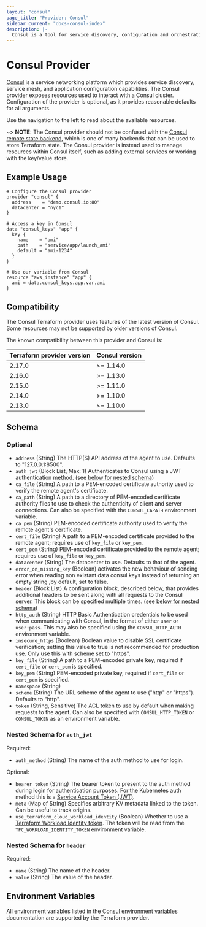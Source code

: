 ```yaml
---
layout: "consul"
page_title: "Provider: Consul"
sidebar_current: "docs-consul-index"
description: |-
  Consul is a tool for service discovery, configuration and orchestration. The Consul provider exposes resources used to interact with a Consul cluster. Configuration of the provider is optional, as it provides defaults for all arguments.
---
```


# Consul Provider

[Consul](https://www.consul.io) is a service networking platform which provides
service discovery, service mesh, and application configuration capabilities.
The Consul provider exposes resources used to interact with a
Consul cluster. Configuration of the provider is optional, as it provides
reasonable defaults for all arguments.

Use the navigation to the left to read about the available resources.

~> **NOTE:** The Consul provider should not be confused with the [Consul remote
state backend][consul-remote-state-backend], which is one of many backends that
can be used to store Terraform state. The Consul provider is instead used to
manage resources within Consul itself, such as adding external services or
working with the key/value store.

[consul-remote-state-backend]: /docs/backends/types/consul.html

## Example Usage

```hcl
# Configure the Consul provider
provider "consul" {
  address    = "demo.consul.io:80"
  datacenter = "nyc1"
}

# Access a key in Consul
data "consul_keys" "app" {
  key {
    name    = "ami"
    path    = "service/app/launch_ami"
    default = "ami-1234"
  }
}

# Use our variable from Consul
resource "aws_instance" "app" {
  ami = data.consul_keys.app.var.ami
}
```

## Compatibility

The Consul Terraform provider uses features of the latest version of Consul.
Some resources may not be supported by older versions of Consul.

The known compatibility between this provider and Consul is:

| Terraform provider version | Consul version |
| -------------------------- | -------------- |
| 2.17.0                     | >= 1.14.0      |
| 2.16.0                     | >= 1.13.0      |
| 2.15.0                     | >= 1.11.0      |
| 2.14.0                     | >= 1.10.0      |
| 2.13.0                     | >= 1.10.0      |


<!-- schema generated by tfplugindocs -->
## Schema

### Optional

- `address` (String) The HTTP(S) API address of the agent to use. Defaults to "127.0.0.1:8500".
- `auth_jwt` (Block List, Max: 1) Authenticates to Consul using a JWT authentication method. (see [below for nested schema](#nestedblock--auth_jwt))
- `ca_file` (String) A path to a PEM-encoded certificate authority used to verify the remote agent's certificate.
- `ca_path` (String) A path to a directory of PEM-encoded certificate authority files to use to check the authenticity of client and server connections. Can also be specified with the `CONSUL_CAPATH` environment variable.
- `ca_pem` (String) PEM-encoded certificate authority used to verify the remote agent's certificate.
- `cert_file` (String) A path to a PEM-encoded certificate provided to the remote agent; requires use of `key_file` or `key_pem`.
- `cert_pem` (String) PEM-encoded certificate provided to the remote agent; requires use of `key_file` or `key_pem`.
- `datacenter` (String) The datacenter to use. Defaults to that of the agent.
- `error_on_missing_key` (Boolean) activates the new behaviour of sending error when reading non existant data consul keys instead of returning an empty string ,by default, set to false.
- `header` (Block List) A configuration block, described below, that provides additional headers to be sent along with all requests to the Consul server. This block can be specified multiple times. (see [below for nested schema](#nestedblock--header))
- `http_auth` (String) HTTP Basic Authentication credentials to be used when communicating with Consul, in the format of either `user` or `user:pass`. This may also be specified using the `CONSUL_HTTP_AUTH` environment variable.
- `insecure_https` (Boolean) Boolean value to disable SSL certificate verification; setting this value to true is not recommended for production use. Only use this with scheme set to "https".
- `key_file` (String) A path to a PEM-encoded private key, required if `cert_file` or `cert_pem` is specified.
- `key_pem` (String) PEM-encoded private key, required if `cert_file` or `cert_pem` is specified.
- `namespace` (String)
- `scheme` (String) The URL scheme of the agent to use ("http" or "https"). Defaults to "http".
- `token` (String, Sensitive) The ACL token to use by default when making requests to the agent. Can also be specified with `CONSUL_HTTP_TOKEN` or `CONSUL_TOKEN` as an environment variable.

<a id="nestedblock--auth_jwt"></a>
### Nested Schema for `auth_jwt`

Required:

- `auth_method` (String) The name of the auth method to use for login.

Optional:

- `bearer_token` (String) The bearer token to present to the auth method during login for authentication purposes. For the Kubernetes auth method this is a [Service Account Token (JWT)](https://kubernetes.io/docs/reference/access-authn-authz/authentication/#service-account-tokens).
- `meta` (Map of String) Specifies arbitrary KV metadata linked to the token. Can be useful to track origins.
- `use_terraform_cloud_workload_identity` (Boolean) Whether to use a [Terraform Workload Identity token](https://developer.hashicorp.com/terraform/cloud-docs/workspaces/dynamic-provider-credentials/workload-identity-tokens). The token will be read from the `TFC_WORKLOAD_IDENTITY_TOKEN` environment variable.


<a id="nestedblock--header"></a>
### Nested Schema for `header`

Required:

- `name` (String) The name of the header.
- `value` (String) The value of the header.

## Environment Variables

All environment variables listed in the [Consul environment variables](https://www.consul.io/docs/commands/index.html#environment-variables)
documentation are supported by the Terraform provider.
